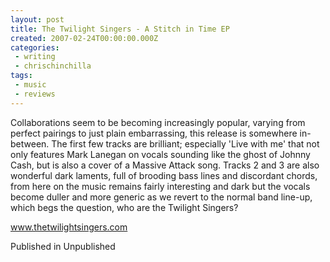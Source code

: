 ```yaml
---
layout: post
title: The Twilight Singers - A Stitch in Time EP
created: 2007-02-24T00:00:00.000Z
categories:
 - writing
 - chrischinchilla
tags: 
 - music 
 - reviews
---
```


Collaborations seem to be becoming increasingly popular, varying from perfect pairings to just plain embarrassing, this release is somewhere in-between. The first few tracks are brilliant; especially 'Live with me' that not only features Mark Lanegan on vocals sounding like the ghost of Johnny Cash, but is also a cover of a Massive Attack song. Tracks 2 and 3 are also wonderful dark laments, full of brooding bass lines and discordant chords, from here on the music remains fairly interesting and dark but the vocals become duller and more generic as we revert to the normal band line-up, which begs the question, who are the Twilight Singers?

<a href=https://www.thetwilightsingers.com target=_blank>www.thetwilightsingers.com</a>

Published in Unpublished
